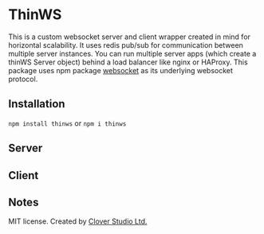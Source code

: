 # ThinWS

This is a custom websocket server and client wrapper created in mind for horizontal scalability. It uses redis pub/sub for communication between multiple server instances. You can run multiple server apps (which create a thinWS Server object) behind a load balancer like nginx or HAProxy. This package uses npm package [websocket](https://www.npmjs.com/package/websocket) as its underlying websocket protocol.



## Installation
`npm install thinws` or  `npm i thinws`

## Server

## Client



## Notes
MIT license. Created by [Clover Studio Ltd.](https://clover.studio/)
